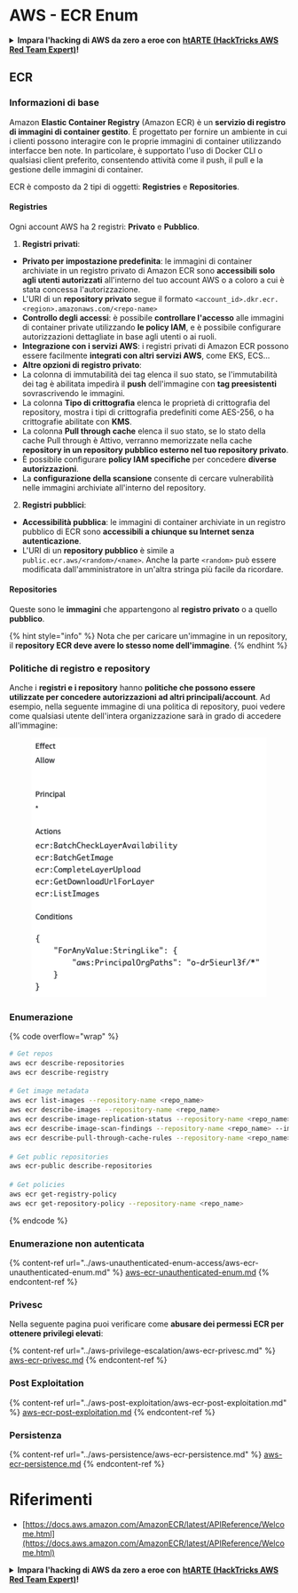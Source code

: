 # AWS - ECR Enum

<details>

<summary><strong>Impara l'hacking di AWS da zero a eroe con</strong> <a href="https://training.hacktricks.xyz/courses/arte"><strong>htARTE (HackTricks AWS Red Team Expert)</strong></a><strong>!</strong></summary>

Altri modi per supportare HackTricks:

* Se vuoi vedere la tua **azienda pubblicizzata in HackTricks** o **scaricare HackTricks in PDF** Controlla i [**PIANI DI ABBONAMENTO**](https://github.com/sponsors/carlospolop)!
* Ottieni il [**merchandising ufficiale di PEASS & HackTricks**](https://peass.creator-spring.com)
* Scopri [**The PEASS Family**](https://opensea.io/collection/the-peass-family), la nostra collezione di esclusive [**NFT**](https://opensea.io/collection/the-peass-family)
* **Unisciti al** 💬 [**gruppo Discord**](https://discord.gg/hRep4RUj7f) o al [**gruppo telegram**](https://t.me/peass) o **seguici** su **Twitter** 🐦 [**@hacktricks_live**](https://twitter.com/hacktricks_live)**.**
* **Condividi i tuoi trucchi di hacking inviando PR a** [**HackTricks**](https://github.com/carlospolop/hacktricks) e [**HackTricks Cloud**](https://github.com/carlospolop/hacktricks-cloud) github repos.

</details>

## ECR

### Informazioni di base

Amazon **Elastic Container Registry** (Amazon ECR) è un **servizio di registro di immagini di container gestito**. È progettato per fornire un ambiente in cui i clienti possono interagire con le proprie immagini di container utilizzando interfacce ben note. In particolare, è supportato l'uso di Docker CLI o qualsiasi client preferito, consentendo attività come il push, il pull e la gestione delle immagini di container.

ECR è composto da 2 tipi di oggetti: **Registries** e **Repositories**.

#### Registries

Ogni account AWS ha 2 registri: **Privato** e **Pubblico**.

1. **Registri privati**:

* **Privato per impostazione predefinita**: le immagini di container archiviate in un registro privato di Amazon ECR sono **accessibili solo agli utenti autorizzati** all'interno del tuo account AWS o a coloro a cui è stata concessa l'autorizzazione.
* L'URI di un **repository privato** segue il formato `<account_id>.dkr.ecr.<region>.amazonaws.com/<repo-name>`
* **Controllo degli accessi**: è possibile **controllare l'accesso** alle immagini di container private utilizzando **le policy IAM**, e è possibile configurare autorizzazioni dettagliate in base agli utenti o ai ruoli.
* **Integrazione con i servizi AWS**: i registri privati di Amazon ECR possono essere facilmente **integrati con altri servizi AWS**, come EKS, ECS...
* **Altre opzioni di registro privato**:
* La colonna di immutabilità dei tag elenca il suo stato, se l'immutabilità dei tag è abilitata impedirà il **push** dell'immagine con **tag preesistenti** sovrascrivendo le immagini.
* La colonna **Tipo di crittografia** elenca le proprietà di crittografia del repository, mostra i tipi di crittografia predefiniti come AES-256, o ha crittografie abilitate con **KMS**.
* La colonna **Pull through cache** elenca il suo stato, se lo stato della cache Pull through è Attivo, verranno memorizzate nella cache **repository in un repository pubblico esterno nel tuo repository privato**.
* È possibile configurare **policy IAM specifiche** per concedere **diverse autorizzazioni**.
* La **configurazione della scansione** consente di cercare vulnerabilità nelle immagini archiviate all'interno del repository.

2. **Registri pubblici**:

* **Accessibilità pubblica**: le immagini di container archiviate in un registro pubblico di ECR sono **accessibili a chiunque su Internet senza autenticazione**.
* L'URI di un **repository pubblico** è simile a `public.ecr.aws/<random>/<name>`. Anche la parte `<random>` può essere modificata dall'amministratore in un'altra stringa più facile da ricordare.

#### **Repositories**

Queste sono le **immagini** che appartengono al **registro privato** o a quello **pubblico**.

{% hint style="info" %}
Nota che per caricare un'immagine in un repository, il **repository ECR deve avere lo stesso nome dell'immagine**.
{% endhint %}

### Politiche di registro e repository

Anche i **registri e i repository** hanno **politiche che possono essere utilizzate per concedere autorizzazioni ad altri principali/account**. Ad esempio, nella seguente immagine di una politica di repository, puoi vedere come qualsiasi utente dell'intera organizzazione sarà in grado di accedere all'immagine:

<figure><img src="../../../.gitbook/assets/image (87).png" alt=""><figcaption></figcaption></figure>

### Enumerazione

{% code overflow="wrap" %}
```bash
# Get repos
aws ecr describe-repositories
aws ecr describe-registry

# Get image metadata
aws ecr list-images --repository-name <repo_name>
aws ecr describe-images --repository-name <repo_name>
aws ecr describe-image-replication-status --repository-name <repo_name> --image-id <image_id>
aws ecr describe-image-scan-findings --repository-name <repo_name> --image-id <image_id>
aws ecr describe-pull-through-cache-rules --repository-name <repo_name> --image-id <image_id>

# Get public repositories
aws ecr-public describe-repositories

# Get policies
aws ecr get-registry-policy
aws ecr get-repository-policy --repository-name <repo_name>
```
{% endcode %}

### Enumerazione non autenticata

{% content-ref url="../aws-unauthenticated-enum-access/aws-ecr-unauthenticated-enum.md" %}
[aws-ecr-unauthenticated-enum.md](../aws-unauthenticated-enum-access/aws-ecr-unauthenticated-enum.md)
{% endcontent-ref %}

### Privesc

Nella seguente pagina puoi verificare come **abusare dei permessi ECR per ottenere privilegi elevati**:

{% content-ref url="../aws-privilege-escalation/aws-ecr-privesc.md" %}
[aws-ecr-privesc.md](../aws-privilege-escalation/aws-ecr-privesc.md)
{% endcontent-ref %}

### Post Exploitation

{% content-ref url="../aws-post-exploitation/aws-ecr-post-exploitation.md" %}
[aws-ecr-post-exploitation.md](../aws-post-exploitation/aws-ecr-post-exploitation.md)
{% endcontent-ref %}

### Persistenza

{% content-ref url="../aws-persistence/aws-ecr-persistence.md" %}
[aws-ecr-persistence.md](../aws-persistence/aws-ecr-persistence.md)
{% endcontent-ref %}

# Riferimenti
* [https://docs.aws.amazon.com/AmazonECR/latest/APIReference/Welcome.html](https://docs.aws.amazon.com/AmazonECR/latest/APIReference/Welcome.html)

<details>

<summary><strong>Impara l'hacking di AWS da zero a eroe con</strong> <a href="https://training.hacktricks.xyz/courses/arte"><strong>htARTE (HackTricks AWS Red Team Expert)</strong></a><strong>!</strong></summary>

Altri modi per supportare HackTricks:

* Se vuoi vedere la tua **azienda pubblicizzata in HackTricks** o **scaricare HackTricks in PDF** controlla i [**PACCHETTI DI ABBONAMENTO**](https://github.com/sponsors/carlospolop)!
* Ottieni il [**merchandising ufficiale di PEASS & HackTricks**](https://peass.creator-spring.com)
* Scopri [**The PEASS Family**](https://opensea.io/collection/the-peass-family), la nostra collezione di esclusive [**NFT**](https://opensea.io/collection/the-peass-family)
* **Unisciti al** 💬 [**gruppo Discord**](https://discord.gg/hRep4RUj7f) o al [**gruppo Telegram**](https://t.me/peass) o **seguici** su **Twitter** 🐦 [**@hacktricks_live**](https://twitter.com/hacktricks_live)**.**
* **Condividi i tuoi trucchi di hacking inviando PR ai repository** [**HackTricks**](https://github.com/carlospolop/hacktricks) e [**HackTricks Cloud**](https://github.com/carlospolop/hacktricks-cloud).

</details>
